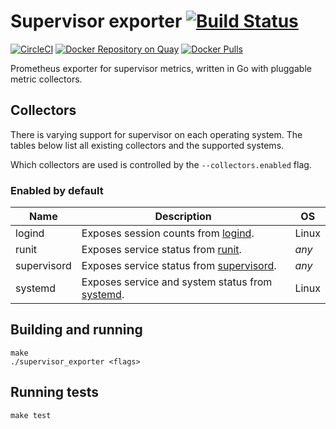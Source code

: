# Supervisor exporter [![Build Status](https://travis-ci.org/prometheus/supervisor_exporter.svg)][travis]

[![CircleCI](https://circleci.com/gh/prometheus/supervisor_exporter/tree/master.svg?style=shield)][circleci]
[![Docker Repository on Quay](https://quay.io/repository/prometheus/supervisor-exporter/status)][quay]
[![Docker Pulls](https://img.shields.io/docker/pulls/prom/supervisor-exporter.svg?maxAge=604800)][hub]

Prometheus exporter for supervisor metrics, written in Go with pluggable metric
collectors.

## Collectors

There is varying support for supervisor on each operating system. The tables
below list all existing collectors and the supported systems.

Which collectors are used is controlled by the `--collectors.enabled` flag.

### Enabled by default

Name     | Description | OS
---------|-------------|----
logind | Exposes session counts from [logind](http://www.freedesktop.org/wiki/Software/systemd/logind/). | Linux
runit | Exposes service status from [runit](http://smarden.org/runit/). | _any_
supervisord | Exposes service status from [supervisord](http://supervisord.org/). | _any_
systemd | Exposes service and system status from [systemd](http://www.freedesktop.org/wiki/Software/systemd/). | Linux

## Building and running

    make
    ./supervisor_exporter <flags>

## Running tests

    make test

[travis]: https://travis-ci.org/prometheus/supervisor_exporter
[hub]: https://hub.docker.com/r/prom/supervisor-exporter/
[circleci]: https://circleci.com/gh/prometheus/supervisor_exporter
[quay]: https://quay.io/repository/prometheus/supervisor-exporter
